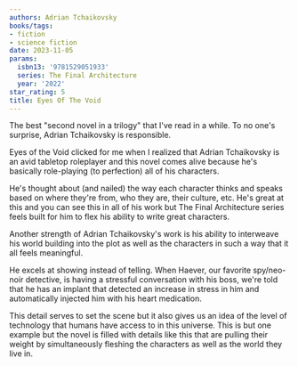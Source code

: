```yaml
---
authors: Adrian Tchaikovsky
books/tags:
- fiction
- science fiction
date: 2023-11-05
params:
  isbn13: '9781529051933'
  series: The Final Architecture
  year: '2022'
star_rating: 5
title: Eyes Of The Void
---
```


The best "second novel in a trilogy" that I've read in a while. To no one's
surprise, Adrian Tchaikovsky is responsible.

Eyes of the Void clicked for me when I realized that Adrian Tchaikovsky is an
avid tabletop roleplayer and this novel comes alive because he's basically
role-playing (to perfection) all of his characters.

He's thought about (and nailed) the way each character thinks and speaks based
on where they're from, who they are, their culture, etc. He's great at this and
you can see this in all of his work but The Final Architecture series feels
built for him to flex his ability to write great characters.

<!--more-->

Another strength of Adrian Tchaikovsky's work is his ability to interweave his
world building into the plot as well as the characters in such a way that it all
feels meaningful.

He excels at showing instead of telling. When Haever, our favorite spy/neo-noir
detective, is having a stressful conversation with his boss, we're told that he
has an implant that detected an increase in stress in him and automatically
injected him with his heart medication.

This detail serves to set the scene but it also gives us an idea of the level of
technology that humans have access to in this universe. This is but one example
but the novel is filled with details like this that are pulling their weight by
simultaneously fleshing the characters as well as the world they live in.